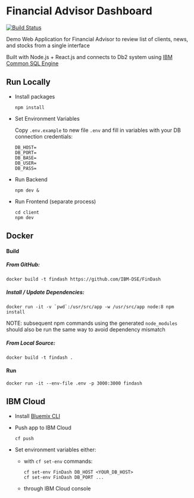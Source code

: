 # Financial Advisor Dashboard
[![Build Status](https://travis-ci.org/IBM-DSE/FinDash.svg?branch=master)](https://travis-ci.org/IBM-DSE/FinDash)

Demo Web Application for Financial Advisor to review list of clients, news, and stocks from a single interface

Built with Node.js + React.js and connects to Db2 system using [IBM Common SQL Engine](https://developer.ibm.com/data/commonsql/)

## Run Locally

- Install packages
  ```
  npm install
  ```

- Set Environment Variables
  
  Copy `.env.example` to new file `.env` and fill in variables with your DB connection credentials:
  ```
  DB_HOST=
  DB_PORT=
  DB_BASE=
  DB_USER=
  DB_PASS=
  ``` 

- Run Backend
  ```
  npm dev &
  ```

- Run Frontend (separate process)
  ```
  cd client
  npm dev
  ```

## Docker

#### Build

##### From GitHub: 
```
docker build -t findash https://github.com/IBM-DSE/FinDash
```

##### Install / Update Dependencies:
```
docker run -it -v `pwd`:/usr/src/app -w /usr/src/app node:8 npm install
```
NOTE: subsequent npm commands using the generated `node_modules` should also be run the same way to avoid dependency mismatch

##### From Local Source:
```
docker build -t findash .
```

#### Run
```
docker run -it --env-file .env -p 3000:3000 findash
```

## IBM Cloud

- Install [Bluemix CLI](https://console.bluemix.net/docs/cli/index.html)

- Push app to IBM Cloud
  ```
  cf push
  ```
- Set environment variables either:
    - with `cf set-env` commands:
      ```
      cf set-env FinDash DB_HOST <YOUR_DB_HOST>
      cf set-env FinDash DB_PORT ...
      ```
    - through IBM Cloud console